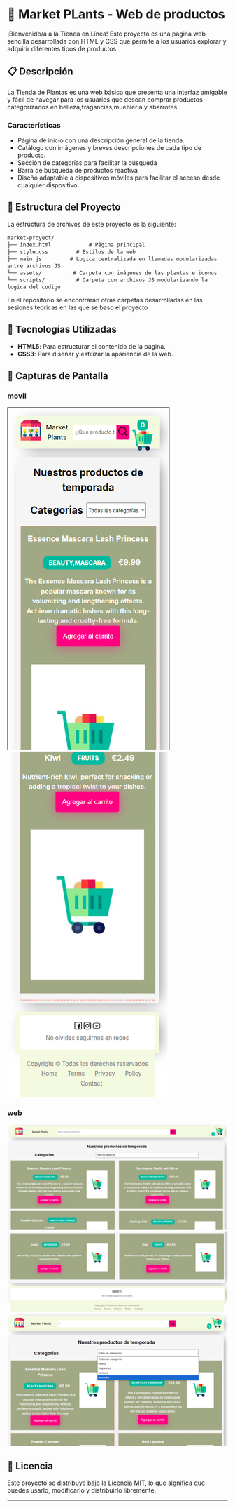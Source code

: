 
# 🌱 Market PLants - Web de productos

¡Bienvenido/a a la Tienda en Línea! Este proyecto es una página web sencilla desarrollada con HTML y CSS que permite a los usuarios explorar y adquirir diferentes tipos de productos.

## 📋 Descripción

La Tienda de Plantas es una web básica que presenta una interfaz amigable y fácil de navegar para los usuarios que desean comprar productos categorizados en belleza,fragancias,muebleria y abarrotes.

### Características

- Página de inicio con una descripción general de la tienda.
- Catálogo con imágenes y breves descripciones de cada tipo de producto.
- Sección de categorías para facilitar la búsqueda
- Barra de busqueda de productos reactiva
- Diseño adaptable a dispositivos móviles para facilitar el acceso desde cualquier dispositivo.

## 📂 Estructura del Proyecto

La estructura de archivos de este proyecto es la siguiente:


```
market-proyect/
├── index.html            # Página principal
├── style.css         # Estilos de la web
├── main.js         # Logica centralizada en llamadas modularizadas entre archivos JS
└── assets/          # Carpeta con imágenes de las plantas e iconos
└── scripts/          # Carpeta con archivos JS modularizando la logica del codigo
```

En el repositorio se encontraran otras carpetas desarrolladas en las sesiones teoricas en las que se baso el proyecto

## 🚀 Tecnologías Utilizadas

- **HTML5**: Para estructurar el contenido de la página.
- **CSS3**: Para diseñar y estilizar la apariencia de la web.

## 📸 Capturas de Pantalla
### movil
![Alt text](image-6.png)
![Alt text](image-7.png)
### web

![Alt text](image-4.png)
![Alt text](image-5.png)
![Alt text](image-8.png)
## 📄 Licencia

Este proyecto se distribuye bajo la Licencia MIT, lo que significa que puedes usarlo, modificarlo y distribuirlo libremente.

---
